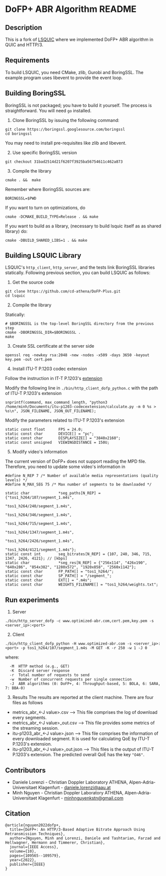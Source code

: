 DoFP+ ABR Algorithm README
=============================================

Description
-----------

This is a fork of [LSQUIC](https://github.com/litespeedtech/lsquic) where we implemented DoFP+ ABR algorithm in QUIC
and HTTP/3.


Requirements
------------

To build LSQUIC, you need CMake, zlib, Gurobi and BoringSSL.  The example program
uses libevent to provide the event loop.

Building BoringSSL
------------------

BoringSSL is not packaged; you have to build it yourself.  The process is
straightforward.  You will need `go` installed.

1. Clone BoringSSL by issuing the following command:

```
git clone https://boringssl.googlesource.com/boringssl
cd boringssl
```

You may need to install pre-requisites like zlib and libevent.

2. Use specific BoringSSL version

```
git checkout 31bad2514d21f6207f3925ba56754611c462a873
```

3. Compile the library

```
cmake . &&  make
```

Remember where BoringSSL sources are:
```
BORINGSSL=$PWD
```

If you want to turn on optimizations, do

```
cmake -DCMAKE_BUILD_TYPE=Release . && make
```

If you want to build as a library, (necessary to build lsquic itself
as as shared library) do:

```
cmake -DBUILD_SHARED_LIBS=1 . && make
```

Building LSQUIC Library
-----------------------

LSQUIC's `http_client`, `http_server`, and the tests link BoringSSL
libraries statically.  Following previous section, you can build LSQUIC
as follows:

1. Get the source code

```
git clone https://github.com/cd-athena/DoFP-Plus.git
cd lsquic
```

2. Compile the library

Statically:


```
# $BORINGSSL is the top-level BoringSSL directory from the previous step
cmake -DBORINGSSL_DIR=$BORINGSSL .
make
```

3. Create SSL certificate at the server side

```
openssl req -newkey rsa:2048 -new -nodes -x509 -days 3650 -keyout key.pem -out cert.pem
```

4. Install ITU-T P.1203 codec extension

Follow the instruction in IT-T P.1203's [extension](https://github.com/Telecommunication-Telemedia-Assessment/itu-p1203-codecextension)


Modify the following line in `./bin/http_client_dofp_python.c` with the path of ITU-T P.1203's extension

```
snprintf(command, max_command_length, "python3 /home/minh/Documents/itu-p1203-codecextension/calculate.py -m 0 %s > %s\n", JSON_FILENAME, JSON_OUT_FILENAME);
```

Modify the parameters related to ITU-T P.1203's extension
```
static const float      FPS = 24.0;
static const char       DEVICE[] = "pc";
static const char       DISPLAYSIZE[] = "3840x2160";
static const unsigned   VIEWINGDISTANCE = 150U;
```

5. Modify video's information

The current version of DoFP+ does not support reading the MPD file. Therefore, you need to update some video's information in
```
#define N_REP 7 /* Number of available media representations (quality levels) */
#define N_MAX_SEG 75 /* Max number of segments to be downloaded */

static char             *seg_paths[N_REP] = {"tos1_h264/107/segment_1.m4s", 
                                              "tos1_h264/240/segment_1.m4s", 
                                              "tos1_h264/346/segment_1.m4s", 
                                              "tos1_h264/715/segment_1.m4s", 
                                              "tos1_h264/1347/segment_1.m4s", 
                                              "tos1_h264/2426/segment_1.m4s", 
                                              "tos1_h264/4121/segment_1.m4s"};
static const int        seg_bitrates[N_REP] = {107, 240, 346, 715, 1347, 2426, 4121}; // [kbps]
static char             *seg_res[N_REP] = {"256x114", "426x190", "640x286", "854x382", "1280x572", "1920x858", "2560x1142"};
static const char       FP_PATH[] = "tos1_h264/";
static const char       SP_PATH[] = "/segment_";
static const char       EXT[] = ".m4s";
static const char       WEIGHTS_FILENAME[] = "tos1_h264/weights.txt";
```

Run experiments
---------------------

1. Server

```
./bin/http_server_dofp -c www.optimized-abr.com,cert.pem,key.pem -s <server_ip>:<port>
```

2. Client

```
./bin/http_client_dofp_python -H www.optimized-abr.com -s <server_ip>:<port> -p tos1_h264/107/segment_1.m4s -M GET -K -r 250 -w 1 -J 0
```

where:

```
  -M  HTTP method (e.g., GET)
  -K  Discard server response
  -r  Total number of requests to send
  -w  Number of concurrent requests per single connection
  -J  ABR algorithms (0: DoFP+, 4: Throughput-based, 5: BOLA, 6: SARA, 7: BBA-0)
```

3. Results
The results are reported at the client machine. There are four files as follows

- metrics_abr_<-J value>.csv        --> This file comprises the log of download every segments.
- metrics_abr_<-J value>_out.csv    --> This file provides some metrics of the streaming session.
- itu-p1203_abr_<-J value>.json     --> This file comprises the information of every downloaded segment. It is used for calculating QoE by ITU-T P.1203's extension.
- itu-p1203_abr_<-J value>_out.json --> This files is the output of ITU-T P.1203's extension. The predicted overall QoE has the key `"O46"`.

## Contributors
* Daniele Lorenzi - Christian Doppler Laboratory ATHENA, Alpen-Adria-Universitaet Klagenfurt - daniele.lorenzi@aau.at
* Minh Nguyen - Christian Doppler Laboratory ATHENA, Alpen-Adria-Universitaet Klagenfurt - minhnguyenkstn@gmail.com


## Citation
```
@article{nguyen2022dofp+,
  title={DoFP+: An HTTP/3-Based Adaptive Bitrate Approach Using Retransmission Techniques},
  author={Nguyen, Minh and Lorenzi, Daniele and Tashtarian, Farzad and Hellwagner, Hermann and Timmerer, Christian},
  journal={IEEE Access},
  volume={10},
  pages={109565--109579},
  year={2022},
  publisher={IEEE}
}

```
